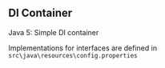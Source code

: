 ## DI Container
Java 5: Simple DI container

Implementations for interfaces are defined in `src\java\resources\config.properties`
